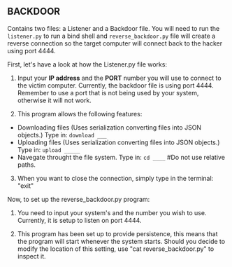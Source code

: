 ## BACKDOOR 

Contains two files: a Listener and a Backdoor file. 
You will need to run the `listener.py` to run a bind shell and  `reverse_backdoor.py` file will create a reverse
connection so the target computer will connect back to the hacker using port 4444.

First, let's have a look at how the Listener.py file works:

1. Input your **IP address** and the **PORT** number you will use to connect to the victim computer. 
Currently, the backdoor file is using port 4444. Remember to use a port that is not being used by your system, otherwise it will not work.

2. This program allows the following features: 
  * Downloading files (Uses serialization converting files into JSON objects.) Type in: `download ___`
  * Uploading files (Uses serialization converting files into JSON objects.) Type in: `upload _____`
  * Navegate throught the file system. Type in: `cd ____` #Do not use relative paths. 

3. When you want to close the connection, simply type in the terminal:
"exit" 


Now, to set up the reverse_backdoor.py program:

1. You need to input your system's <IP> and the <PORT> number you wish to use. Currently, it is setup to listen on port 4444.

2. This program has been set up to provide persistence, this means that the program will start whenever the system starts. Should you decide
to modify the location of this setting, use "cat reverse_backdoor.py" to inspect it. 
